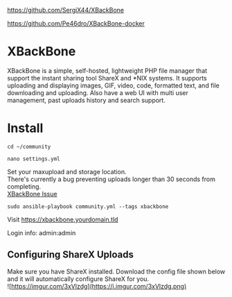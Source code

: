 https://github.com/SergiX44/XBackBone

https://github.com/Pe46dro/XBackBone-docker

# XBackBone
XBackBone is a simple, self-hosted, lightweight PHP file manager that support the instant sharing tool ShareX and *NIX systems. It supports uploading and displaying images, GIF, video, code, formatted text, and file downloading and uploading. Also have a web UI with multi user management, past uploads history and search support.



# Install

`cd ~/community`

`nano settings.yml`

Set your maxupload and storage location.   
There's currently a bug preventing uploads longer than 30 seconds from completing.  
[XBackBone Issue](https://github.com/SergiX44/XBackBone/issues/157)

`sudo ansible-playbook community.yml --tags xbackbone`

Visit https://xbackbone.yourdomain.tld 

Login info: admin:admin





## Configuring ShareX Uploads

Make sure you have ShareX installed.  Download the config file shown below and it will automatically configure ShareX for you.   
![https://imgur.com/3xVlzdg](https://i.imgur.com/3xVlzdg.png)